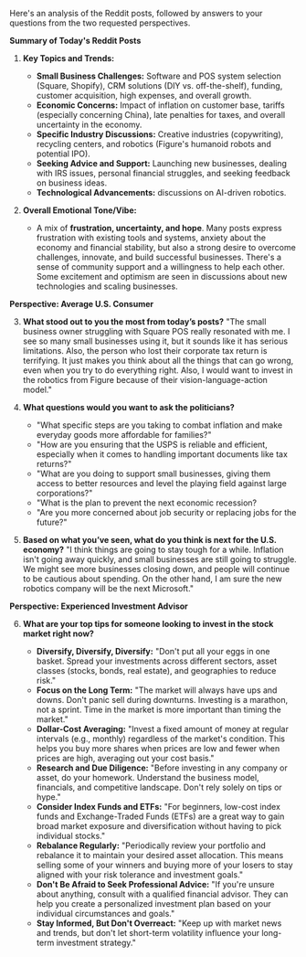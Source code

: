 Here's an analysis of the Reddit posts, followed by answers to your questions from the two requested perspectives.

**Summary of Today's Reddit Posts**

1.  **Key Topics and Trends:**
    *   **Small Business Challenges:** Software and POS system selection (Square, Shopify), CRM solutions (DIY vs. off-the-shelf), funding, customer acquisition, high expenses, and overall growth.
    *   **Economic Concerns:** Impact of inflation on customer base, tariffs (especially concerning China), late penalties for taxes, and overall uncertainty in the economy.
    *   **Specific Industry Discussions:** Creative industries (copywriting), recycling centers, and robotics (Figure's humanoid robots and potential IPO).
    *   **Seeking Advice and Support:** Launching new businesses, dealing with IRS issues, personal financial struggles, and seeking feedback on business ideas.
    *   **Technological Advancements:** discussions on AI-driven robotics.

2.  **Overall Emotional Tone/Vibe:**
    *   A mix of **frustration, uncertainty, and hope**. Many posts express frustration with existing tools and systems, anxiety about the economy and financial stability, but also a strong desire to overcome challenges, innovate, and build successful businesses. There's a sense of community support and a willingness to help each other. Some excitement and optimism are seen in discussions about new technologies and scaling businesses.

**Perspective: Average U.S. Consumer**

3.  **What stood out to you the most from today’s posts?**
    "The small business owner struggling with Square POS really resonated with me. I see so many small businesses using it, but it sounds like it has serious limitations. Also, the person who lost their corporate tax return is terrifying. It just makes you think about all the things that can go wrong, even when you try to do everything right. Also, I would want to invest in the robotics from Figure because of their vision-language-action model."

4.  **What questions would you want to ask the politicians?**
    *   "What specific steps are you taking to combat inflation and make everyday goods more affordable for families?"
    *   "How are you ensuring that the USPS is reliable and efficient, especially when it comes to handling important documents like tax returns?"
    *   "What are you doing to support small businesses, giving them access to better resources and level the playing field against large corporations?"
    *   "What is the plan to prevent the next economic recession?
    *   "Are you more concerned about job security or replacing jobs for the future?"

5.  **Based on what you’ve seen, what do you think is next for the U.S. economy?**
    "I think things are going to stay tough for a while. Inflation isn't going away quickly, and small businesses are still going to struggle. We might see more businesses closing down, and people will continue to be cautious about spending. On the other hand, I am sure the new robotics company will be the next Microsoft."

**Perspective: Experienced Investment Advisor**

6.  **What are your top tips for someone looking to invest in the stock market right now?**

    *   **Diversify, Diversify, Diversify:** "Don't put all your eggs in one basket. Spread your investments across different sectors, asset classes (stocks, bonds, real estate), and geographies to reduce risk."
    *   **Focus on the Long Term:** "The market will always have ups and downs. Don't panic sell during downturns. Investing is a marathon, not a sprint. Time in the market is more important than timing the market."
    *   **Dollar-Cost Averaging:** "Invest a fixed amount of money at regular intervals (e.g., monthly) regardless of the market's condition. This helps you buy more shares when prices are low and fewer when prices are high, averaging out your cost basis."
    *   **Research and Due Diligence:** "Before investing in any company or asset, do your homework. Understand the business model, financials, and competitive landscape. Don't rely solely on tips or hype."
    *   **Consider Index Funds and ETFs:** "For beginners, low-cost index funds and Exchange-Traded Funds (ETFs) are a great way to gain broad market exposure and diversification without having to pick individual stocks."
    *   **Rebalance Regularly:** "Periodically review your portfolio and rebalance it to maintain your desired asset allocation. This means selling some of your winners and buying more of your losers to stay aligned with your risk tolerance and investment goals."
    *   **Don't Be Afraid to Seek Professional Advice:** "If you're unsure about anything, consult with a qualified financial advisor. They can help you create a personalized investment plan based on your individual circumstances and goals."
    *   **Stay Informed, But Don't Overreact:** "Keep up with market news and trends, but don't let short-term volatility influence your long-term investment strategy."
